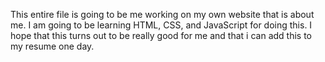 This entire file is going to be me working on my own website that is about me. I am going to be learning HTML, CSS, and JavaScript for doing this. I hope that this turns out to be really good for me and that i can add this to my resume one day.
